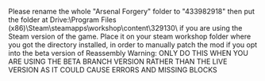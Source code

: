 Please rename the whole "Arsenal Forgery" folder to "433982918" then put the folder at Drive:\Program Files (x86)\Steam\steamapps\workshop\content\329130\ if you are using the Steam version of the game. Place it on your steam workshop folder where you got the directory installed, in order to manually patch the mod if you opt into the beta version of Reassembly
Warning: ONLY DO THIS WHEN YOU ARE USING THE BETA BRANCH VERSION RATHER THAN THE LIVE VERSION AS IT COULD CAUSE ERRORS AND MISSING BLOCKS
